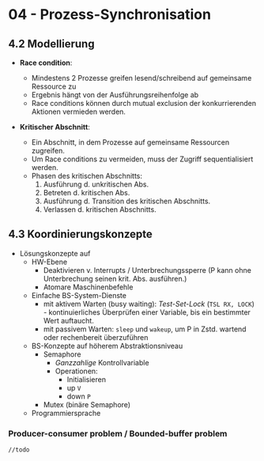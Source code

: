 # 04 - Prozess-Synchronisation

## 4.2 Modellierung
* **Race condition**:
    * Mindestens 2 Prozesse greifen lesend/schreibend auf gemeinsame Ressource zu
    * Ergebnis hängt von der Ausführungsreihenfolge ab
    * Race conditions können durch mutual exclusion der konkurrierenden Aktionen vermieden werden. 

* **Kritischer Abschnitt**:
    * Ein Abschnitt, in dem Prozesse auf gemeinsame Ressourcen zugreifen.
    * Um Race conditions zu vermeiden, muss der Zugriff sequentialisiert werden.
    * Phasen des kritischen Abschnitts:
        1. Ausführung d. unkritischen Abs.
        2. Betreten d. kritischen Abs.
        3. Ausführung d. Transition des kritischen Abschnitts.
        4. Verlassen d. kritischen Abschnitts.

## 4.3 Koordinierungskonzepte
* Lösungskonzepte auf
    * HW-Ebene
        * Deaktivieren v. Interrupts / Unterbrechungssperre (P kann ohne Unterbrechung seinen krit. Abs. ausführen.)
        * Atomare Maschinenbefehle 
    * Einfache BS-System-Dienste
        * mit aktivem Warten (busy waiting): *Test-Set-Lock* (`TSL RX, LOCK`) - kontinuierliches Überprüfen einer Variable, bis ein bestimmter Wert auftaucht.
        * mit passivem Warten: `sleep` und `wakeup`, um P in Zstd. wartend oder rechenbereit überzuführen
    * BS-Konzepte auf höherem Abstraktionsniveau
        * Semaphore
            * *Ganzzahlige* Kontrollvariable
            * Operationen:
                * Initialisieren
                * up `V`
                * down `P`
        * Mutex (binäre Semaphore)
    * Programmiersprache

### Producer-consumer problem / Bounded-buffer problem
`//todo`